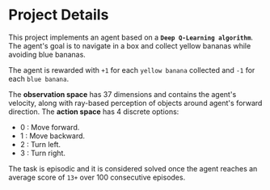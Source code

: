 # Project Details

This project implements an agent based on a **`Deep Q-Learning algorithm`**. The agent's goal is to navigate in a box and collect yellow bananas while avoiding blue bananas.

The agent is rewarded with `+1` for each `yellow banana` collected and `-1` for each `blue banana`. 

The **observation space** has 37 dimensions and contains the agent's velocity, along with ray-based perception of objects around agent's forward direction. The **action space** has 4 discrete options:

- 0 : Move forward.
- 1 : Move backward.
- 2 : Turn left.
- 3 : Turn right.

The task is episodic and it is considered solved once the agent reaches an average score of `13+` over 100 consecutive episodes.

